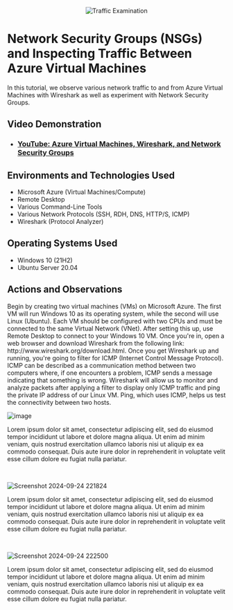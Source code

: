 <p align="center">
<img src="https://i.imgur.com/Ua7udoS.png" alt="Traffic Examination"/>
</p>

<h1>Network Security Groups (NSGs) and Inspecting Traffic Between Azure Virtual Machines</h1>
In this tutorial, we observe various network traffic to and from Azure Virtual Machines with Wireshark as well as experiment with Network Security Groups. <br />


<h2>Video Demonstration</h2>

- ### [YouTube: Azure Virtual Machines, Wireshark, and Network Security Groups](https://www.youtube.com)

<h2>Environments and Technologies Used</h2>

- Microsoft Azure (Virtual Machines/Compute)
- Remote Desktop
- Various Command-Line Tools
- Various Network Protocols (SSH, RDH, DNS, HTTP/S, ICMP)
- Wireshark (Protocol Analyzer)

<h2>Operating Systems Used </h2>

- Windows 10 (21H2)
- Ubuntu Server 20.04

<h2>Actions and Observations</h2>

</p> 
Begin by creating two virtual machines (VMs) on Microsoft Azure. The first VM will run Windows 10 as its operating system, while the second will use Linux (Ubuntu). Each VM should be configured with two CPUs and must be connected to the same Virtual Network (VNet). After setting this up, use Remote Desktop to connect to your Windows 10 VM. Once you're in, open a web browser and download Wireshark from the following link: http://www.wireshark.org/download.html. Once you get Wireshark up and running, you're going to filter for ICMP (Internet Control Message Protocol). ICMP can be described as a communication method between two computers where, if one encounters a problem, ICMP sends a message indicating that something is wrong. Wireshark will allow us to monitor and analyze packets after applying a filter to display only ICMP traffic and ping the private IP address of our Linux VM. Ping, which uses ICMP, helps us test the connectivity between two hosts.
</p>

![image](https://github.com/user-attachments/assets/94f5a5b4-fe27-4b4e-8b9b-8ab57a5e059a)


<p>
Lorem ipsum dolor sit amet, consectetur adipiscing elit, sed do eiusmod tempor incididunt ut labore et dolore magna aliqua. Ut enim ad minim veniam, quis nostrud exercitation ullamco laboris nisi ut aliquip ex ea commodo consequat. Duis aute irure dolor in reprehenderit in voluptate velit esse cillum dolore eu fugiat nulla pariatur.
</p>
<br />

<p>
  
![Screenshot 2024-09-24 221824](https://github.com/user-attachments/assets/90c4b20d-b8ff-4e32-84bc-d7abe312b426)

</p>
<p>
Lorem ipsum dolor sit amet, consectetur adipiscing elit, sed do eiusmod tempor incididunt ut labore et dolore magna aliqua. Ut enim ad minim veniam, quis nostrud exercitation ullamco laboris nisi ut aliquip ex ea commodo consequat. Duis aute irure dolor in reprehenderit in voluptate velit esse cillum dolore eu fugiat nulla pariatur.
</p>
<br />

<p>

  ![Screenshot 2024-09-24 222500](https://github.com/user-attachments/assets/43fff794-d96a-49fb-ac4b-0991c14224dd)

</p>
<p>
Lorem ipsum dolor sit amet, consectetur adipiscing elit, sed do eiusmod tempor incididunt ut labore et dolore magna aliqua. Ut enim ad minim veniam, quis nostrud exercitation ullamco laboris nisi ut aliquip ex ea commodo consequat. Duis aute irure dolor in reprehenderit in voluptate velit esse cillum dolore eu fugiat nulla pariatur.
</p>
<br />
